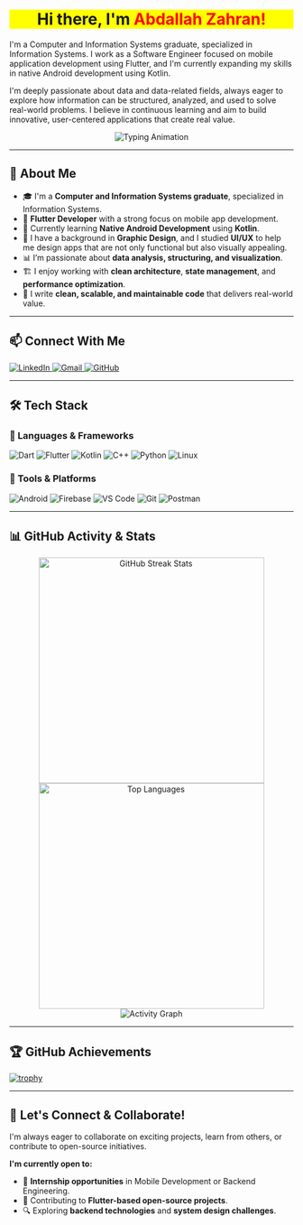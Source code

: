 <h1 align="center" style="font-weight: bold; background-color: yellow;">
  Hi there, I'm <mark style="color: red;">Abdallah Zahran!</mark> 
</h1>

<p align="left">
  I'm a Computer and Information Systems graduate, specialized in Information Systems. I work as a Software Engineer focused on mobile application development using Flutter, and I'm currently expanding my skills in native Android development using Kotlin.

  I'm deeply passionate about data and data-related fields, always eager to explore how information can be structured, analyzed, and used to solve real-world problems. I believe in continuous learning and aim to build innovative, user-centered applications that create real value.
</p>

<p align="center">
  <img src="https://readme-typing-svg.demolab.com?font=Fira+Code&size=29&pause=1000&color=99cc00&width=500&lines=Welcome+to+my+GitHub+Profile!;Software+Engineer!;Flutter+Developer!;Data+Science+Learner!" alt="Typing Animation">
</p>

---

## 🚀 About Me

- 🎓 I'm a **Computer and Information Systems graduate**, specialized in Information Systems.
- 📱 **Flutter Developer** with a strong focus on mobile app development.
- 🧠 Currently learning **Native Android Development** using **Kotlin**.
- 🎨 I have a background in **Graphic Design**, and I studied **UI/UX** to help me design apps that are not only functional but also visually appealing.
- 📊 I’m passionate about **data analysis, structuring, and visualization**.
- 🏗️ I enjoy working with **clean architecture**, **state management**, and **performance optimization**.
- 🧼 I write **clean, scalable, and maintainable code** that delivers real-world value.

---

## 📫 Connect With Me

<p align="left">
  <a href="https://www.linkedin.com/in/abdallahzahran/">
    <img src="https://img.shields.io/badge/LinkedIn-0077B5?style=for-the-badge&logo=linkedin&logoColor=white" alt="LinkedIn">
  </a>
  <a href="mailto:abdallahzahran73@gmail.com">
    <img src="https://img.shields.io/badge/Email-D14836?style=for-the-badge&logo=gmail&logoColor=white" alt="Gmail">
  </a>
  <a href="https://github.com/abdallahzahran">
    <img src="https://img.shields.io/badge/GitHub-181717?style=for-the-badge&logo=github&logoColor=white" alt="GitHub">
  </a>
</p>

---

## 🛠️ Tech Stack

### 🔹 Languages & Frameworks
![Dart](https://img.shields.io/badge/Dart-0175C2?style=for-the-badge&logo=dart&logoColor=white)
![Flutter](https://img.shields.io/badge/Flutter-02569B?style=for-the-badge&logo=flutter&logoColor=white)
![Kotlin](https://img.shields.io/badge/Kotlin-0095D5?style=for-the-badge&logo=kotlin&logoColor=white)
![C++](https://img.shields.io/badge/C++-00599C?style=for-the-badge&logo=c%2b%2b&logoColor=white)
![Python](https://img.shields.io/badge/Python-3776AB?style=for-the-badge&logo=python&logoColor=white)
![Linux](https://img.shields.io/badge/Linux-FCC624?style=for-the-badge&logo=linux&logoColor=black)

### 🔹 Tools & Platforms
![Android](https://img.shields.io/badge/Android-3DDC84?style=for-the-badge&logo=android&logoColor=white)
![Firebase](https://img.shields.io/badge/Firebase-ffca28?style=for-the-badge&logo=firebase&logoColor=black)
![VS Code](https://img.shields.io/badge/VS%20Code-007ACC?style=for-the-badge&logo=visual-studio-code&logoColor=white)
![Git](https://img.shields.io/badge/Git-F05032?style=for-the-badge&logo=git&logoColor=white)
![Postman](https://img.shields.io/badge/Postman-FF6C37?style=for-the-badge&logo=postman&logoColor=white)

---

## 📊 GitHub Activity & Stats

<p align="center">
  <img src="https://github-readme-streak-stats.herokuapp.com?user=abdallahzahran&theme=cobalt" width="400" alt="GitHub Streak Stats">
  <img src="https://github-readme-stats.vercel.app/api/top-langs/?username=abdallahzahran&layout=compact&langs_count=8&theme=cobalt" width="400" alt="Top Languages">
  <img src="https://github-readme-activity-graph.vercel.app/graph?username=abdallahzahran&theme=cobalt" alt="Activity Graph">
</p>

---

## 🏆 GitHub Achievements

[![trophy](https://github-profile-trophy.vercel.app/?username=abdallahzahran&theme=cobalt)](https://github.com/ryo-ma/github-profile-trophy)

---

## 👋 Let's Connect & Collaborate!

I'm always eager to collaborate on exciting projects, learn from others, or contribute to open-source initiatives.

**I'm currently open to:**
- 📱 **Internship opportunities** in Mobile Development or Backend Engineering.
- 🤝 Contributing to **Flutter-based open-source projects**.
- 🔍 Exploring **backend technologies** and **system design challenges**.
